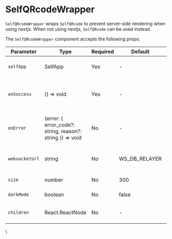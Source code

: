 # SelfQRcodeWrapper

`SelfQRcodeWrapper` wraps `SelfQRcode` to prevent server-side rendering when using nextjs. When not using nextjs, `SelfQRcode` can be used instead.

The `SelfQRcodeWrapper` component accepts the following props:

| Parameter      | Type            | Required | Default         | Description                                           |
| -------------- | --------------- | -------- | --------------- | ----------------------------------------------------- |
| `selfApp`      | SelfApp         | Yes      | -               | The SelfApp configuration object                      |
| `onSuccess`    | () => void      | Yes      | -               | Callback function executed on successful verification |
| `onError`      | (error: { error_code?: string, reason?: string }) => void      | No       | -               | Callback function executed on verification error     |
| `websocketUrl` | string          | No       | WS\_DB\_RELAYER | Custom WebSocket URL for verification                 |
| `size`         | number          | No       | 300             | QR code size in pixels                                |
| `darkMode`     | boolean         | No       | false           | Enable dark mode styling                              |
| `children`     | React.ReactNode | No       | -               | Custom children to render                             |

\

